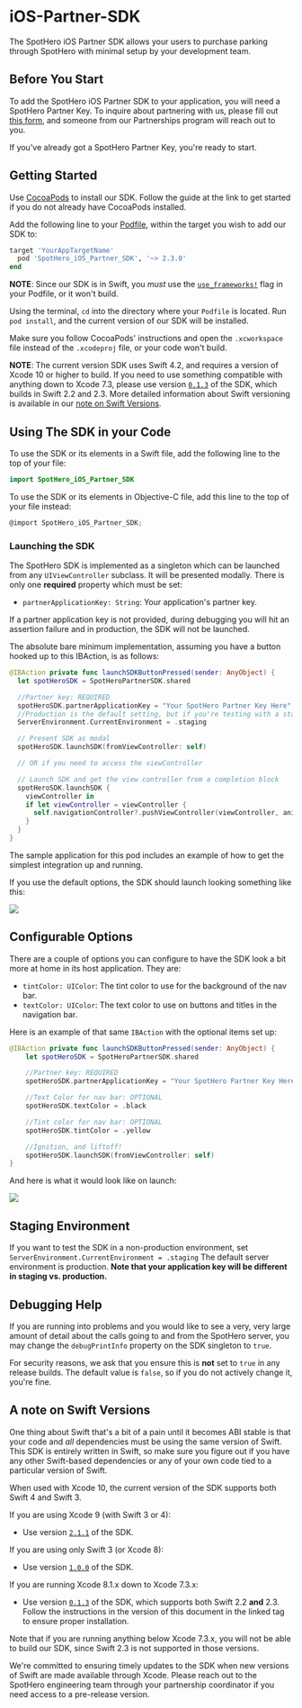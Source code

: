 # iOS-Partner-SDK
 
The SpotHero iOS Partner SDK allows your users to purchase parking through SpotHero with minimal setup by your development team.

## Before You Start

To add the SpotHero iOS Partner SDK to your application, you will need a SpotHero Partner Key. To inquire about partnering with us, please fill out [this form](https://docs.google.com/forms/d/e/1FAIpQLSf3eErKlAwvqDUdgNWtxg4iTq2Deocoouwp-qLdD24DBWz9jQ/viewform), and someone from our Partnerships program will reach out to you.

If you've already got a SpotHero Partner Key, you're ready to start.

## Getting Started

Use [CocoaPods](https://guides.cocoapods.org/using/getting-started.html) to install our SDK. Follow the guide at the link to get started if you do not already have CocoaPods installed.

Add the following line to your [Podfile](https://guides.cocoapods.org/using/the-podfile.html), within the target you wish to add our SDK to:

```ruby
target 'YourAppTargetName'
  pod 'SpotHero_iOS_Partner_SDK', '~> 2.3.0'
end
```

**NOTE**: Since our SDK is in Swift, you _must_ use the [`use_frameworks!`](https://guides.cocoapods.org/syntax/podfile.html#use_frameworks_bang) flag in your Podfile, or it won't build.

Using the terminal, `cd` into the directory where your `Podfile` is located.  Run `pod install`, and the current version of our SDK will be installed.

Make sure you follow CocoaPods' instructions and open the `.xcworkspace` file instead of the `.xcodeproj` file, or your code won't build.

**NOTE**: The current version SDK uses Swift 4.2, and requires a version of Xcode 10 or higher to build. If you need to use something compatible with anything down to Xcode 7.3, please use version [`0.1.3`](https://github.com/spothero/Partner-SDK-iOS/releases/tag/0.1.3) of the SDK, which builds in Swift 2.2 and 2.3. More detailed information about Swift versioning is available in our [note on Swift Versions](#a-note-on-swift-versions).

## Using The SDK in your Code

To use the SDK or its elements in a Swift file, add the following line to the top of your file:

```swift
import SpotHero_iOS_Partner_SDK
```

To use the SDK or its elements in Objective-C file, add this line to the top of your file instead:

```objectivec
@import SpotHero_iOS_Partner_SDK;
```
### Launching the SDK

The SpotHero SDK is implemented as a singleton which can be launched from any `UIViewController` subclass. It will be presented modally. There is only one **required** property which must be set:

- `partnerApplicationKey: String`: Your application's partner key.

If a partner application key is not provided, during debugging you will hit an assertion failure and in production, the SDK will not be launched.

The absolute bare minimum implementation, assuming you have a button hooked up to this IBAction, is as follows:

```swift
@IBAction private func launchSDKButtonPressed(sender: AnyObject) {
  let spotHeroSDK = SpotHeroPartnerSDK.shared        

  //Partner key: REQUIRED
  spotHeroSDK.partnerApplicationKey = "Your SpotHero Partner Key Here"
  //Production is the default setting, but if you're testing with a staging application key, change it like so:
  ServerEnvironment.CurrentEnvironment = .staging

  // Present SDK as modal
  spotHeroSDK.launchSDK(fromViewController: self)

  // OR if you need to access the viewController

  // Launch SDK and get the view controller from a completion block
  spotHeroSDK.launchSDK {
    viewController in
    if let viewController = viewController {
      self.navigationController?.pushViewController(viewController, animated: true)
    }
  }
}
```

The sample application for this pod includes an example of how to get the simplest integration up and running.

If you use the default options, the SDK should launch looking something like this:

![](readme_img/stock.png)

## Configurable Options

There are a couple of options you can configure to have the SDK look a bit more at home in its host application. They are:

- `tintColor: UIColor`: The tint color to use for the background of the nav bar.
- `textColor: UIColor`: The text color to use on buttons and titles in the navigation bar.

Here is an example of that same `IBAction` with the optional items set up:

```swift
@IBAction private func launchSDKButtonPressed(sender: AnyObject) {
	let spotHeroSDK = SpotHeroPartnerSDK.shared

	//Partner key: REQUIRED
	spotHeroSDK.partnerApplicationKey = "Your SpotHero Partner Key Here"

	//Text Color for nav bar: OPTIONAL
	spotHeroSDK.textColor = .black

	//Tint color for nav bar: OPTIONAL
	spotHeroSDK.tintColor = .yellow

	//Ignition, and liftoff!
	spotHeroSDK.launchSDK(fromViewController: self)
}
```

And here is what it would look like on launch:

![](readme_img/custom_nav_bar.png)

## Staging Environment

If you want to test the SDK in a non-production environment,  set `ServerEnvironment.CurrentEnvironment = .staging`
The default server environment is production.  **Note that your application key will be different in staging vs. production.**

## Debugging Help

If you are running into problems and you would like to see a very, very large amount of detail about the calls going to and from the SpotHero server, you may change the `debugPrintInfo` property on the SDK singleton to `true`.

For security reasons, we ask that you ensure this is **not** set to `true` in any release builds. The default value is `false`, so if you do not actively change it, you're fine.

## A note on Swift Versions

One thing about Swift that's a bit of a pain until it becomes ABI stable is that your code and *all* dependencies must be using the same version of Swift. This SDK is entirely written in Swift, so make sure you figure out if you have any other Swift-based dependencies or any of your own code tied to a particular version of Swift.

When used with Xcode 10, the current version of the SDK supports both Swift 4 and Swift 3.

If you are using Xcode 9 (with Swift 3 or 4):

- Use version [`2.1.1`](https://github.com/spothero/Partner-SDK-iOS/releases/tag/2.1.1) of the SDK.

If you are using only Swift 3 (or Xcode 8):

- Use version [`1.0.0`](https://github.com/spothero/Partner-SDK-iOS/releases/tag/1.0.0) of the SDK.

If you are running Xcode 8.1.x down to Xcode 7.3.x:

- Use version [`0.1.3`](https://github.com/spothero/Partner-SDK-iOS/releases/tag/0.1.3) of the SDK, which supports both Swift 2.2 **and** 2.3. Follow the instructions in the version of this document in the linked tag to ensure proper installation.

Note that if you are running anything below Xcode 7.3.x, you will not be able to build our SDK, since Swift 2.3 is not supported in those versions.

We're committed to ensuring timely updates to the SDK when new versions of Swift are made available through Xcode. Please reach out to the SpotHero engineering team through your partnership coordinator if you need access to a pre-release version.
